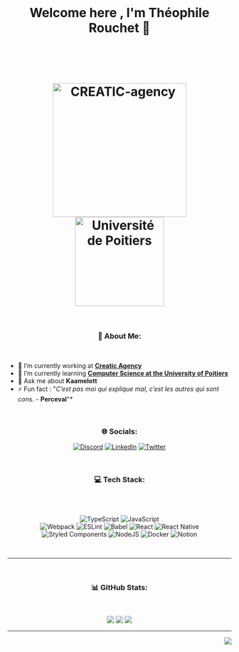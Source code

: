 <div><br></div>
<h1 align="center">
  Welcome here , I'm Théophile Rouchet 👋
  <div><br></div>
</h1>

<h1 align="center" >
  <div><br></div>
  <img src=https://ci5.googleusercontent.com/proxy/bCbVnx984GO2JlCRCPLxcKLeEVafux7m3i5_E5KbrN_ZBvOfeh4oNp8uGR7vez2Z7mBCKHXcO2mdO-fOts11V8dXGGZzMmTvvjgbxTaUTKo=s0-d-e1-ft#http://www.creatic-agency.fr/signature-email/logo-creatic.png" alt="CREATIC-agency" width="300px" />
  <img src="https://www.univ-poitiers.fr/wp-content/uploads/sites/10/2021/10/logo-up.svg" alt="Université de Poitiers" width="200px">
  <div><br></div>
</h1>

<h3 align="center">💫 About Me: </h3>
<div><br></div>

- 🔭 I’m currently working at **[Creatic Agency](https://www.creatic-agency.fr/)**
- 🌱 I’m currently learning **[Computer Science at the University of Poitiers](https://formations.univ-poitiers.fr/fr/index/master-XB/master-XB/master-informatique-JAJEEY0P/parcours-conception-logicielle-JAJEG53Q.html)**
- 💬 Ask me about **Kaamelott**
- ⚡ Fun fact : "*C’est pas moi qui explique mal, c’est les autres qui sont cons*. - **Perceval**"*


<div><br></div>
<h3 align="center">🌐 Socials: </h3>
<div align="center">

  [![Discord](https://img.shields.io/badge/Discord-%237289DA.svg?logo=discord&logoColor=white)](htttps://discord.gg/Théophile#8449)
  [![LinkedIn](https://img.shields.io/badge/LinkedIn-%230077B5.svg?logo=linkedin&logoColor=white)](https://linkedin.com/in/th%C3%A9ophile-rouchet-5505511ba) 
  [![Twitter](https://img.shields.io/badge/Twitter-%231DA1F2.svg?logo=Twitter&logoColor=white)](https://twitter.com/ByPouchey) 

</div>


<div><br></div>
<h3 align="center">💻 Tech Stack: </h3>
<div><br></div>

<div align="center">
<div><br></div>

  ![TypeScript](https://img.shields.io/badge/typescript-%23007ACC.svg?style=for-the-badge&logo=typescript&logoColor=white) 
  ![JavaScript](https://img.shields.io/badge/javascript-%23323330.svg?style=for-the-badge&logo=javascript&logoColor=%23F7DF1E)   
  ![Webpack](https://img.shields.io/badge/webpack-%238DD6F9.svg?style=for-the-badge&logo=webpack&logoColor=black)
  ![ESLint](https://img.shields.io/badge/ESLint-4B3263?style=for-the-badge&logo=eslint&logoColor=white) 
  ![Babel](https://img.shields.io/badge/Babel-F9DC3e?style=for-the-badge&logo=babel&logoColor=black) 
  ![React](https://img.shields.io/badge/react-%2320232a.svg?style=for-the-badge&logo=react&logoColor=%2361DAFB) 
  ![React Native](https://img.shields.io/badge/react_native-%2320232a.svg?style=for-the-badge&logo=react&logoColor=%2361DAFB) 
  ![Styled Components](https://img.shields.io/badge/styled--components-DB7093?style=for-the-badge&logo=styled-components&logoColor=white) 
  ![NodeJS](https://img.shields.io/badge/node.js-6DA55F?style=for-the-badge&logo=node.js&logoColor=white)
  ![Docker](https://img.shields.io/badge/docker-%230db7ed.svg?style=for-the-badge&logo=docker&logoColor=white)
  ![Notion](https://img.shields.io/badge/Notion-%23000000.svg?style=for-the-badge&logo=notion&logoColor=white)

<div><br></div>
</div>

---

<div><br></div>
<h3 align="center">📊 GitHub Stats:</h3>
<div><br></div>

<div align="center">

  ![](https://github-readme-stats.vercel.app/api?username=Pouchey&theme=react&hide_border=true&include_all_commits=false&count_private=true)
  ![](https://github-readme-streak-stats.herokuapp.com/?user=Pouchey&theme=react&hide_border=true)
  ![](https://github-readme-stats.vercel.app/api/top-langs/?username=Pouchey&theme=react&hide_border=true&include_all_commits=false&count_private=true&layout=compact)

</div>



---

<p align="right">
  <img src="https://visitcount.itsvg.in/api?id=Pouchey&icon=5&color=0"/>

  
<p>



